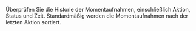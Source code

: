 Überprüfen Sie die Historie der Momentaufnahmen, einschließlich Aktion, Status und Zeit. Standardmäßig werden die Momentaufnahmen nach der letzten Aktion sortiert.
